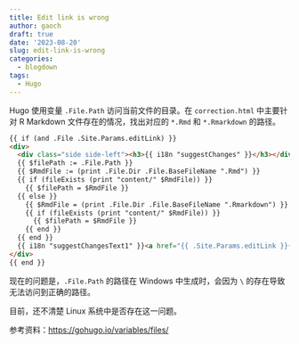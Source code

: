 ```yaml
---
title: Edit link is wrong
author: gaoch
draft: true
date: '2023-08-20'
slug: edit-link-is-wrong
categories:
  - blogdown
tags:
  - Hugo
---
```


Hugo 使用变量 `.File.Path` 访问当前文件的目录。在 `correction.html` 中主要针对 R Markdown 文件存在的情况，找出对应的 `*.Rmd` 和 `*.Rmarkdown` 的路径。

``` html
{{ if (and .File .Site.Params.editLink) }}
<div>
  <div class="side side-left"><h3>{{ i18n "suggestChanges" }}</h3></div>
  {{ $filePath := .File.Path }}
  {{ $RmdFile := (print .File.Dir .File.BaseFileName ".Rmd") }}
  {{ if (fileExists (print "content/" $RmdFile)) }}
    {{ $filePath = $RmdFile }}
  {{ else }}
    {{ $RmdFile = (print .File.Dir .File.BaseFileName ".Rmarkdown") }}
    {{ if (fileExists (print "content/" $RmdFile)) }}
      {{ $filePath = $RmdFile }}
    {{ end }}
  {{ end }}
  {{ i18n "suggestChangesText1" }}<a href="{{ .Site.Params.editLink }}{{ $filePath }}" id="edit-link">{{ i18n "suggestChangesText2" }}</a>
</div>
{{ end }}
```

现在的问题是，`.File.Path` 的路径在 Windows 中生成时，会因为 `\` 的存在导致无法访问到正确的路径。

目前，还不清楚 Linux 系统中是否存在这一问题。

参考资料：<https://gohugo.io/variables/files/>